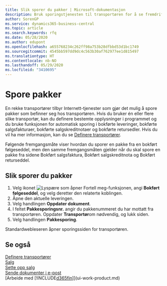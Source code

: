 ```yaml
---
title: Slik sporer du pakker | Microsoft-dokumentasjon
description: Bruk sporingstjenesten til transportøren for å se fremdriften til en levering.
author: SorenGP
ms.service: dynamics365-business-central
ms.topic: article
ms.search.keywords: rfq
ms.date: 05/28/2020
ms.author: edupont
ms.openlocfilehash: a655768234c262ff98a753b28dfbbd53d1bc1749
ms.sourcegitcommit: 4545bb597dd9dc4c563b30af762977ee1d815497
ms.translationtype: HT
ms.contentlocale: nb-NO
ms.lasthandoff: 05/29/2020
ms.locfileid: "3410695"
---
```

# <a name="track-packages"></a>Spore pakker

En rekke transportører tilbyr Internett-tjenester som gjør det mulig å spore pakker som befinner seg hos transportøren. Hvis du bruker én eller flere slike transportør, kan du definere bestemte opplysninger i programmet og du bruke funksjonen for automatisk sporing i bokførte leveringer, bokførte salgsfakturaer, bokførte salgskreditnotaer og bokførte retursedler. Hvis du vil ha mer informasjon, kan du se [Definere transportører](sales-how-to-set-up-shipping-agents.md).  

Følgende fremgangsmåte viser hvordan du sporer en pakke fra en bokført følgeseddel, men den samme fremgangsmåten gjelder når du skal spore en pakke fra sidene Bokført salgsfaktura, Bokført salgskreditnota og Bokført returseddel.  

## <a name="to-track-a-package"></a>Slik sporer du pakker

1. Velg ikonet ![Lyspære som åpner Fortell meg-funksjonen](media/ui-search/search_small.png "Fortell hva du vil gjøre"), angi **Bokført følgeseddel**, og velg deretter den relaterte koblingen.
2. Åpne den aktuelle leveringen.
3. Velg handlingen **Oppdater dokument**.
4. I feltet **Pakkesporingsnr.** angir du pakkenummeret du har mottatt fra transportøren. Oppdater **Transportør**om nødvendig, og lukk siden.
5. Velg handlingen **Pakkesporing**.

Standardwebleseren åpner sporingssiden for transportøren.

## <a name="see-also"></a>Se også

[Definere transportører](sales-how-to-set-up-shipping-agents.md)  
[Salg](sales-manage-sales.md)  
[Sette opp salg](sales-setup-sales.md)  
[Sende dokumenter i e-post](ui-how-send-documents-email.md)  
[Arbeide med [!INCLUDE[d365fin](includes/d365fin_md.md)]](ui-work-product.md)
